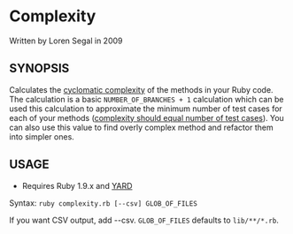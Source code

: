 Complexity
==========

Written by Loren Segal in 2009

SYNOPSIS
--------

Calculates the [cyclomatic complexity][1] of the methods in your Ruby code.
The calculation is a basic `NUMBER_OF_BRANCHES + 1` calculation which can be used 
this calculation to approximate the minimum number of test cases for each of
your methods ([complexity should equal number of test cases][3]). You can also use
this value to find overly complex method and refactor them into simpler ones.

USAGE
-----

* Requires Ruby 1.9.x and [YARD][3]

Syntax: `ruby complexity.rb [--csv] GLOB_OF_FILES` 

If you want CSV output, add --csv. `GLOB_OF_FILES` defaults to `lib/**/*.rb`.

[1]: http://en.wikipedia.org/wiki/Cyclomatic_complexity "Cyclomatic Complexity"
[2]: http://users.csc.calpoly.edu/~jdalbey/206/Lectures/BasisPathTutorial/index.html "Basis Path Testing"
[3]: http://yard.soen.ca "Yay! A Ruby Documentation Tool"
